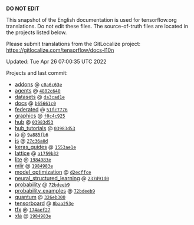 __DO NOT EDIT__

This snapshot of the English documentation is used for tensorflow.org
translations. Do not edit these files. The source-of-truth files are located in
the projects listed below.

Please submit translations from the GitLocalize project: https://gitlocalize.com/tensorflow/docs-l10n

Updated: Tue Apr 26 07:00:35 UTC 2022

Projects and last commit:

- [addons](https://github.com/tensorflow/addons/tree/master/docs) @ <a href='https://github.com/tensorflow/addons/commit/c0a6c63ef9a96a53299e27235a4cf3717e618f5b'><code>c0a6c63e</code></a>
- [agents](https://github.com/tensorflow/agents/tree/master/docs) @ <a href='https://github.com/tensorflow/agents/commit/4802c640b3a67d3fdcfb03725643b8d5d7b14dec'><code>4802c640</code></a>
- [datasets](https://github.com/tensorflow/datasets/tree/master/docs) @ <a href='https://github.com/tensorflow/datasets/commit/da3cad1eb15c46c4e670497ded0127cadf91f4df'><code>da3cad1e</code></a>
- [docs](https://github.com/tensorflow/docs/tree/master/site/en) @ <a href='https://github.com/tensorflow/docs/commit/b65661c0339453e2dd37f56b9d0a53385d6f5b2b'><code>b65661c0</code></a>
- [federated](https://github.com/tensorflow/federated/tree/main/docs) @ <a href='https://github.com/tensorflow/federated/commit/51fc7776c48d4b1936a736d097a2ef68fa5d75a6'><code>51fc7776</code></a>
- [graphics](https://github.com/tensorflow/graphics/tree/master/tensorflow_graphics/g3doc) @ <a href='https://github.com/tensorflow/graphics/commit/f0c4c9256c9b1a6a5337762d763e4910631c65c4'><code>f0c4c925</code></a>
- [hub](https://github.com/tensorflow/hub/tree/master/docs) @ <a href='https://github.com/tensorflow/hub/commit/03983d53a89ee66de5bbf51c4a02b57fb617919c'><code>03983d53</code></a>
- [hub_tutorials](https://github.com/tensorflow/hub/tree/master/examples/colab) @ <a href='https://github.com/tensorflow/hub/commit/03983d53a89ee66de5bbf51c4a02b57fb617919c'><code>03983d53</code></a>
- [io](https://github.com/tensorflow/io/tree/master/docs) @ <a href='https://github.com/tensorflow/io/commit/9a885fb620d5398c47385f693d8b5da96ca641b5'><code>9a885fb6</code></a>
- [js](https://github.com/tensorflow/tfjs-website/tree/master/docs) @ <a href='https://github.com/tensorflow/tfjs-website/commit/27c36a0d34818030cc971b45a8811447f92620ba'><code>27c36a0d</code></a>
- [keras_guides](https://github.com/tensorflow/docs/tree/snapshot-keras/site/en/guide/keras) @ <a href='https://github.com/tensorflow/docs/commit/1553ae1e4a149be71703e2ee60173b3d1e0e8c00'><code>1553ae1e</code></a>
- [lattice](https://github.com/tensorflow/lattice/tree/master/docs) @ <a href='https://github.com/tensorflow/lattice/commit/a1759b3243131cafca37d46b1977362dec8abee3'><code>a1759b32</code></a>
- [lite](https://github.com/tensorflow/tensorflow/tree/master/tensorflow/lite/g3doc) @ <a href='https://github.com/tensorflow/tensorflow/commit/1984983e6478fec9a935020f21f7464b028c9f60'><code>1984983e</code></a>
- [mlir](https://github.com/tensorflow/tensorflow/tree/master/tensorflow/compiler/mlir/g3doc) @ <a href='https://github.com/tensorflow/tensorflow/commit/1984983e6478fec9a935020f21f7464b028c9f60'><code>1984983e</code></a>
- [model_optimization](https://github.com/tensorflow/model-optimization/tree/master/tensorflow_model_optimization/g3doc) @ <a href='https://github.com/tensorflow/model-optimization/commit/d2ecffce6d8f5306b51060f423d3dbabc86f2ecf'><code>d2ecffce</code></a>
- [neural_structured_learning](https://github.com/tensorflow/neural-structured-learning/tree/master/g3doc) @ <a href='https://github.com/tensorflow/neural-structured-learning/commit/237d91d08ccb86b26367a4e1dd54e2eafe05e7bd'><code>237d91d0</code></a>
- [probability](https://github.com/tensorflow/probability/tree/main/tensorflow_probability/g3doc) @ <a href='https://github.com/tensorflow/probability/commit/72bdeeb98aa60319fddc2a20b1f62e9d1ce96053'><code>72bdeeb9</code></a>
- [probability_examples](https://github.com/tensorflow/probability/tree/main/tensorflow_probability/examples/jupyter_notebooks) @ <a href='https://github.com/tensorflow/probability/commit/72bdeeb98aa60319fddc2a20b1f62e9d1ce96053'><code>72bdeeb9</code></a>
- [quantum](https://github.com/tensorflow/quantum/tree/master/docs) @ <a href='https://github.com/tensorflow/quantum/commit/326eb300d4a217f34f75cc8e0ff47bc5fc385803'><code>326eb300</code></a>
- [tensorboard](https://github.com/tensorflow/tensorboard/tree/master/docs) @ <a href='https://github.com/tensorflow/tensorboard/commit/8baa253e1e5a9484b27ab89b4a2618dcfa48e3e6'><code>8baa253e</code></a>
- [tfx](https://github.com/tensorflow/tfx/tree/master/docs) @ <a href='https://github.com/tensorflow/tfx/commit/174aef2712857ce6a713ab8791da3601ad4f2914'><code>174aef27</code></a>
- [xla](https://github.com/tensorflow/tensorflow/tree/master/tensorflow/compiler/xla/g3doc) @ <a href='https://github.com/tensorflow/tensorflow/commit/1984983e6478fec9a935020f21f7464b028c9f60'><code>1984983e</code></a>

